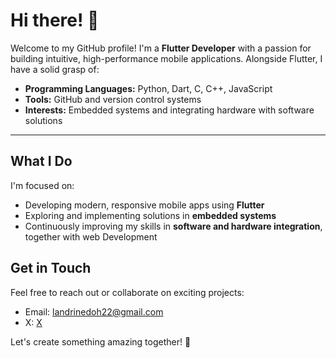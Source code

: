 # Hi there! 👋

Welcome to my GitHub profile! I'm a **Flutter Developer** with a passion for building intuitive, high-performance mobile applications. Alongside Flutter, I have a solid grasp of:

- **Programming Languages:** Python, Dart, C, C++, JavaScript
- **Tools:** GitHub and version control systems
- **Interests:** Embedded systems and integrating hardware with software solutions

---

## What I Do

I'm focused on:

- Developing modern, responsive mobile apps using **Flutter**
- Exploring and implementing solutions in **embedded systems**
- Continuously improving my skills in **software and hardware integration**, together with web Development 

## Get in Touch

Feel free to reach out or collaborate on exciting projects:

- Email: landrinedoh22@gmail.com
- X: [X](https://x.com/dohlandrine)

Let's create something amazing together! 🚀


<!--
**DohLandrine/DohLandrine** is a ✨ _special_ ✨ repository because its `README.md` (this file) appears on your GitHub profile.

Here are some ideas to get you started:

- 🔭 I’m currently working on ...
- 🌱 I’m currently learning ...
- 👯 I’m looking to collaborate on ...
- 🤔 I’m looking for help with ...
- 💬 Ask me about ...
- 📫 How to reach me: ...
- 😄 Pronouns: ...
- ⚡ Fun fact: ...
-->
